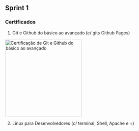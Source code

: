 ## Sprint 1

### Certificados

1. Git e Github do básico ao avançado (c/ gits Github Pages)

<img src="https://udemy-certificate.s3.amazonaws.com/image/UC-50a3c2c5-993f-4a15-a1f7-5ea6ae317166.jpg?v=1691605669000" alt="Certificação de Git e Github do básico ao avançado" width="250">

2. Linux para Desenvolvedores (c/ terminal, Shell, Apache e +)
